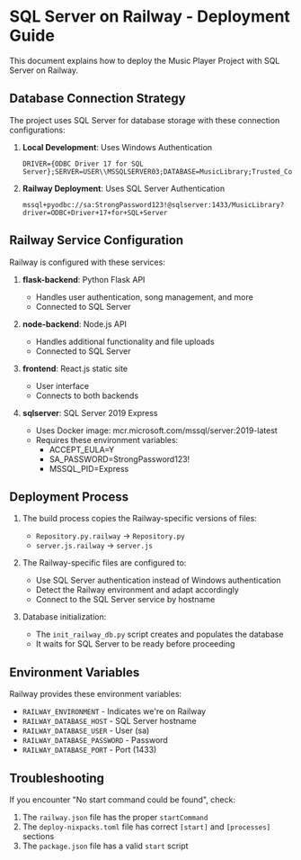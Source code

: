 # SQL Server on Railway - Deployment Guide

This document explains how to deploy the Music Player Project with SQL Server on Railway.

## Database Connection Strategy

The project uses SQL Server for database storage with these connection configurations:

1. **Local Development**: Uses Windows Authentication
   ```
   DRIVER={ODBC Driver 17 for SQL Server};SERVER=USER\\MSSQLSERVER03;DATABASE=MusicLibrary;Trusted_Connection=yes;
   ```

2. **Railway Deployment**: Uses SQL Server Authentication
   ```
   mssql+pyodbc://sa:StrongPassword123!@sqlserver:1433/MusicLibrary?driver=ODBC+Driver+17+for+SQL+Server
   ```

## Railway Service Configuration

Railway is configured with these services:

1. **flask-backend**: Python Flask API
   - Handles user authentication, song management, and more
   - Connected to SQL Server

2. **node-backend**: Node.js API 
   - Handles additional functionality and file uploads
   - Connected to SQL Server

3. **frontend**: React.js static site
   - User interface
   - Connects to both backends

4. **sqlserver**: SQL Server 2019 Express
   - Uses Docker image: mcr.microsoft.com/mssql/server:2019-latest
   - Requires these environment variables:
     - ACCEPT_EULA=Y
     - SA_PASSWORD=StrongPassword123!
     - MSSQL_PID=Express

## Deployment Process

1. The build process copies the Railway-specific versions of files:
   - `Repository.py.railway` → `Repository.py`
   - `server.js.railway` → `server.js`

2. The Railway-specific files are configured to:
   - Use SQL Server authentication instead of Windows authentication
   - Detect the Railway environment and adapt accordingly
   - Connect to the SQL Server service by hostname

3. Database initialization:
   - The `init_railway_db.py` script creates and populates the database
   - It waits for SQL Server to be ready before proceeding

## Environment Variables

Railway provides these environment variables:
- `RAILWAY_ENVIRONMENT` - Indicates we're on Railway
- `RAILWAY_DATABASE_HOST` - SQL Server hostname
- `RAILWAY_DATABASE_USER` - User (sa)
- `RAILWAY_DATABASE_PASSWORD` - Password
- `RAILWAY_DATABASE_PORT` - Port (1433)

## Troubleshooting

If you encounter "No start command could be found", check:
1. The `railway.json` file has the proper `startCommand`
2. The `deploy-nixpacks.toml` file has correct `[start]` and `[processes]` sections
3. The `package.json` file has a valid `start` script
